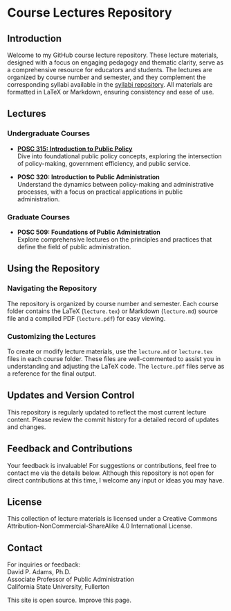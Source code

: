 # Course Lectures Repository

## Introduction

Welcome to my GitHub course lecture repository. These lecture materials, designed with a focus on engaging pedagogy and thematic clarity, serve as a comprehensive resource for educators and students. The lectures are organized by course number and semester, and they complement the corresponding syllabi available in the [syllabi repository](https://syllabi.dadams.io/). All materials are formatted in LaTeX or Markdown, ensuring consistency and ease of use. 

## Lectures

### Undergraduate Courses

- [**POSC 315: Introduction to Public Policy**](https://github.com/dadams-AU/lectures/tree/main/posc_315/2024_fall)  
  Dive into foundational public policy concepts, exploring the intersection of policy-making, government efficiency, and public service.

- **POSC 320: Introduction to Public Administration**  
  Understand the dynamics between policy-making and administrative processes, with a focus on practical applications in public administration.

### Graduate Courses

- **POSC 509: Foundations of Public Administration**  
  Explore comprehensive lectures on the principles and practices that define the field of public administration.

## Using the Repository

### Navigating the Repository

The repository is organized by course number and semester. Each course folder contains the LaTeX (`lecture.tex`) or Markdown (`lecture.md`) source file and a compiled PDF (`lecture.pdf`) for easy viewing.

### Customizing the Lectures

To create or modify lecture materials, use the `lecture.md` or `lecture.tex` files in each course folder. These files are well-commented to assist you in understanding and adjusting the LaTeX code. The `lecture.pdf` files serve as a reference for the final output.

## Updates and Version Control

This repository is regularly updated to reflect the most current lecture content. Please review the commit history for a detailed record of updates and changes.

## Feedback and Contributions

Your feedback is invaluable! For suggestions or contributions, feel free to contact me via the details below. Although this repository is not open for direct contributions at this time, I welcome any input or ideas you may have.

## License

This collection of lecture materials is licensed under a Creative Commons Attribution-NonCommercial-ShareAlike 4.0 International License.

## Contact

For inquiries or feedback:  
David P. Adams, Ph.D.  
Associate Professor of Public Administration  
California State University, Fullerton

This site is open source. Improve this page.

